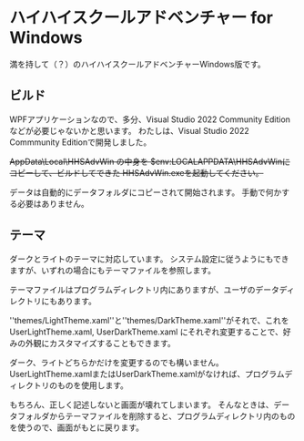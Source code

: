 # ハイハイスクールアドベンチャー for Windows

満を持して（？）のハイハイスクールアドベンチャーWindows版です。

## ビルド

WPFアプリケーションなので、多分、Visual Studio 2022 Community Editionなどが必要じゃないかと思います。
わたしは、Visual Studio 2022 Commmunity Editionで開発しました。

~~AppData\Local\HHSAdvWin の中身を $env:LOCALAPPDATA\HHSAdvWinにコピーして、ビルドしてできた HHSAdvWin.exeを起動してください。~~

データは自動的にデータフォルダにコピーされて開始されます。
手動で何かする必要はありません。

## テーマ

ダークとライトのテーマに対応しています。
システム設定に従うようにもできますが、いずれの場合にもテーマファイルを参照します。

テーマファイルはプログラムディレクトリ内にありますが、ユーザのデータディレクトリにもあります。

''themes/LightTheme.xaml''と''themes/DarkTheme.xaml''がそれで、これをUserLightTheme.xaml, UserDarkTheme.xaml にそれぞれ変更することで、好みの外観にカスタマイズすることもできます。

ダーク、ライトどちらかだけを変更するのでも構いません。
UserLightTheme.xamlまたはUserDarkTheme.xamlがなければ、プログラムディレクトリのものを使用します。

もちろん、正しく記述しないと画面が壊れてしまいます。
そんなときは、データフォルダからテーマファイルを削除すると、プログラムディレクトリ内のものを使うので、画面がもとに戻ります。




